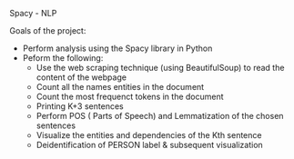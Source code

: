 Spacy - NLP

Goals of the project:
- Perform analysis using the Spacy library in Python 
- Peform the following:
	- Use the web scraping technique (using BeautifulSoup) to read the content of the webpage
	- Count all the names entities in the document
	- Count the most frequenct tokens in the document
	- Printing K+3 sentences
	- Perform POS ( Parts of Speech) and Lemmatization of the chosen sentences
	- Visualize the entities and dependencies of the Kth sentence
	- Deidentification of PERSON label & subsequent visualization
	


  



